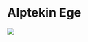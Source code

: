 # Alptekin Ege
<a href='https://blinkies.cafe' target='_blank'><img src='https://blinkies.cafe/b/display/blinkiesCafe-badge.gif'></a>
